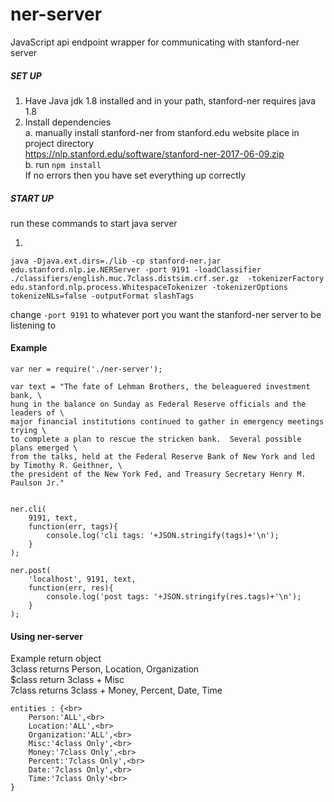 # ner-server
JavaScript api endpoint wrapper for communicating with stanford-ner server

##### SET UP
1. Have Java jdk 1.8 installed and in your path, stanford-ner requires java 1.8
2. Install dependencies<br>
     a. manually install stanford-ner from stanford.edu website place in project directory<br/>
		https://nlp.stanford.edu/software/stanford-ner-2017-06-09.zip<br/>
     b. run `npm install`<br/>
If no errors then you have set everything up correctly<br/>

##### START UP

run these commands to start java server

1.
```
java -Djava.ext.dirs=./lib -cp stanford-ner.jar edu.stanford.nlp.ie.NERServer -port 9191 -loadClassifier ./classifiers/english.muc.7class.distsim.crf.ser.gz  -tokenizerFactory edu.stanford.nlp.process.WhitespaceTokenizer -tokenizerOptions tokenizeNLs=false -outputFormat slashTags
``` 
change `-port 9191` to whatever port you want the stanford-ner server to be listening to



#### Example
```
var ner = require('./ner-server');

var text = "The fate of Lehman Brothers, the beleaguered investment bank, \
hung in the balance on Sunday as Federal Reserve officials and the leaders of \
major financial institutions continued to gather in emergency meetings trying \
to complete a plan to rescue the stricken bank.  Several possible plans emerged \
from the talks, held at the Federal Reserve Bank of New York and led by Timothy R. Geithner, \
the president of the New York Fed, and Treasury Secretary Henry M. Paulson Jr."


ner.cli(
	9191, text,
	function(err, tags){
		console.log('cli tags: '+JSON.stringify(tags)+'\n');
	}
);

ner.post(
	'localhost', 9191, text, 
	function(err, res){
		console.log('post tags: '+JSON.stringify(res.tags)+'\n');
	}
);
```

#### Using ner-server
Example return object<br/>
3class returns Person, Location, Organization<br/>
$class return 3class + Misc<br/>
7class returns 3class + Money, Percent, Date, Time<br/>

```
entities : {<br>
	Person:'ALL',<br>
	Location:'ALL',<br>
	Organization:'ALL',<br>
	Misc:'4class Only',<br>
	Money:'7class Only',<br>
	Percent:'7class Only',<br>
	Date:'7class Only',<br>
	Time:'7class Only'<br>
}
```

